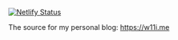 [![Netlify Status](https://api.netlify.com/api/v1/badges/0aa6559c-a8be-4ca1-9e00-63edf11913ce/deploy-status)](https://app.netlify.com/sites/w11i-me/deploys)

The source for my personal blog: https://w11i.me
